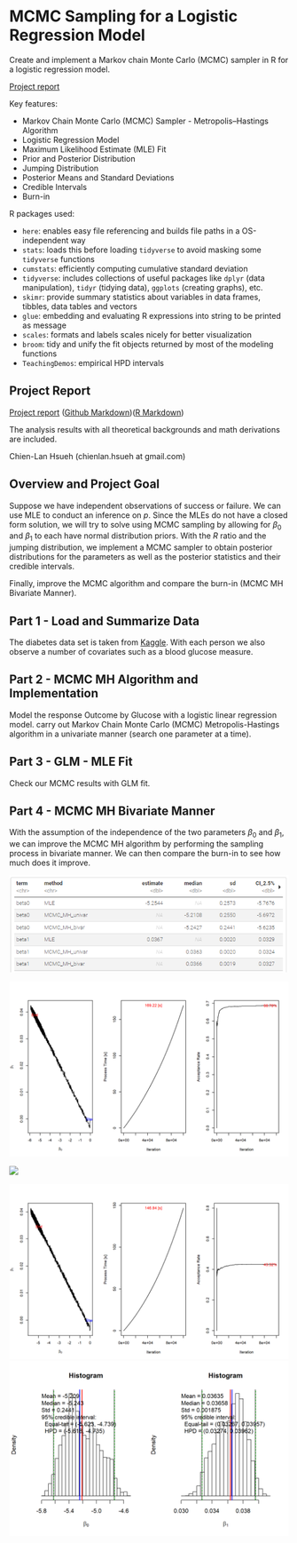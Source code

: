 # MCMC Sampling for a Logistic Regression Model

Create and implement a Markov chain Monte Carlo (MCMC) sampler in R for a logistic regression model. 

[Project report](https://rpubs.com/clh2021/1113694)

Key features:

- Markov Chain Monte Carlo (MCMC) Sampler - Metropolis–Hastings Algorithm
- Logistic Regression Model
- Maximum Likelihood Estimate (MLE) Fit
- Prior and Posterior Distribution
- Jumping Distribution
- Posterior Means and Standard Deviations
- Credible Intervals
- Burn-in

R packages used:

- `here`: enables easy file referencing and builds file paths in a OS-independent way
- `stats`: loads this before loading `tidyverse` to avoid masking some `tidyverse` functions
- `cumstats`: efficiently computing cumulative standard deviation
- `tidyverse`: includes collections of useful packages like `dplyr` (data manipulation), `tidyr` (tidying data),  `ggplots` (creating graphs), etc.
- `skimr`: provide summary statistics about variables in data frames, tibbles, data tables and vectors
- `glue`: embedding and evaluating R expressions into string to be printed as message
- `scales`: formats and labels scales nicely for better visualization
- `broom`: tidy and unify the fit objects returned by most of the modeling functions
- `TeachingDemos`: empirical HPD intervals

## Project Report

[Project report](https://rpubs.com/clh2021/1113694) ([Github Markdown](./project.md))([R Markdown](./project.Rmd))

The analysis results with all theoretical backgrounds and math derivations are included. 

Chien-Lan Hsueh (chienlan.hsueh at gmail.com)

## Overview and Project Goal

Suppose we have independent observations of success or failure. We can use MLE to conduct an inference on $p$. Since the MLEs do not have a closed form solution, we will try to solve using MCMC sampling by allowing for $\beta_0$ and $\beta_1$ to each have normal distribution priors. With the $R$ ratio and the jumping distribution, we implement a MCMC sampler to obtain posterior distributions for the parameters as well as the posterior statistics and their credible intervals. 

Finally, improve the MCMC algorithm and compare the burn-in (MCMC MH Bivariate Manner).

## Part 1 - Load and Summarize Data

The diabetes data set is taken from [Kaggle](https://www.kaggle.com/datasets/vikasukani/diabetes-data-set). With each person we also observe a number of covariates such as a blood glucose measure. 

## Part 2 - MCMC MH Algorithm and Implementation

Model the response Outcome by Glucose with a logistic linear regression model. carry out Markov Chain Monte Carlo (MCMC) Metropolis-Hastings algorithm in a univariate manner (search one parameter at a time).

## Part 3 - GLM - MLE Fit

Check our MCMC results with GLM fit.

## Part 4 - MCMC MH Bivariate Manner

With the assumption of the independence of the two parameters $\beta_0$ and $\beta_1$, we can improve the MCMC MH algorithm by performing the sampling process in bivariate manner. We can then compare the burn-in to see how much does it improve.

![](./images/comparison.png)

![](./images/image1.png)

![](./images/image2png)

![](./images/image3.png)
![](./images/image4.png)
